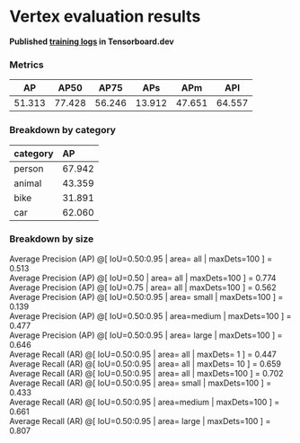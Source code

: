# Vertex evaluation results

**Published [training logs](https://tensorboard.dev/experiment/51TY2ZePSnSys4PnnYrRTA/) in Tensorboard.dev**

### Metrics
|   AP   |  AP50  |  AP75  |  APs   |  APm   |  APl   |
|:------:|:------:|:------:|:------:|:------:|:------:|
| 51.313 | 77.428 | 56.246 | 13.912 | 47.651 | 64.557 |

### Breakdown by category
| category   | AP     | 
|:-----------|:-------|
| person     | 67.942 |
| animal     | 43.359 |
| bike       | 31.891 |
|car        | 62.060 |

### Breakdown by size
 Average Precision  (AP) @[ IoU=0.50:0.95 | area=   all | maxDets=100 ] = 0.513  
 Average Precision  (AP) @[ IoU=0.50      | area=   all | maxDets=100 ] = 0.774  
 Average Precision  (AP) @[ IoU=0.75      | area=   all | maxDets=100 ] = 0.562  
 Average Precision  (AP) @[ IoU=0.50:0.95 | area= small | maxDets=100 ] = 0.139  
 Average Precision  (AP) @[ IoU=0.50:0.95 | area=medium | maxDets=100 ] = 0.477  
 Average Precision  (AP) @[ IoU=0.50:0.95 | area= large | maxDets=100 ] = 0.646  
 Average Recall     (AR) @[ IoU=0.50:0.95 | area=   all | maxDets=  1 ] = 0.447  
 Average Recall     (AR) @[ IoU=0.50:0.95 | area=   all | maxDets= 10 ] = 0.659  
 Average Recall     (AR) @[ IoU=0.50:0.95 | area=   all | maxDets=100 ] = 0.702  
 Average Recall     (AR) @[ IoU=0.50:0.95 | area= small | maxDets=100 ] = 0.433  
 Average Recall     (AR) @[ IoU=0.50:0.95 | area=medium | maxDets=100 ] = 0.661  
 Average Recall     (AR) @[ IoU=0.50:0.95 | area= large | maxDets=100 ] = 0.807  